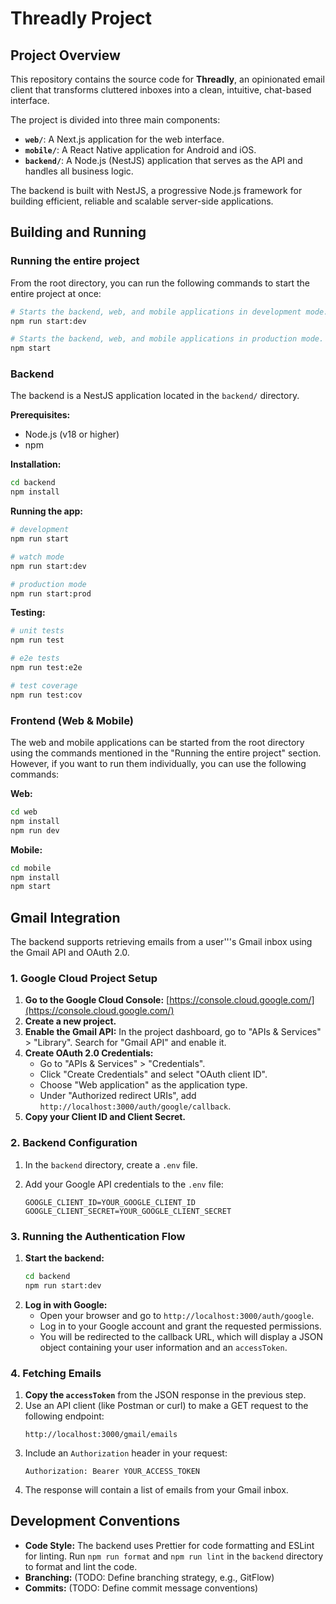 # Threadly Project

## Project Overview

This repository contains the source code for **Threadly**, an opinionated email client that transforms cluttered inboxes into a clean, intuitive, chat-based interface.

The project is divided into three main components:

*   **`web/`**: A Next.js application for the web interface.
*   **`mobile/`**: A React Native application for Android and iOS.
*   **`backend/`**: A Node.js (NestJS) application that serves as the API and handles all business logic.

The backend is built with NestJS, a progressive Node.js framework for building efficient, reliable and scalable server-side applications.

## Building and Running

### Running the entire project

From the root directory, you can run the following commands to start the entire project at once:

```bash
# Starts the backend, web, and mobile applications in development mode.
npm run start:dev

# Starts the backend, web, and mobile applications in production mode.
npm start
```

### Backend

The backend is a NestJS application located in the `backend/` directory.

**Prerequisites:**

*   Node.js (v18 or higher)
*   npm

**Installation:**

```bash
cd backend
npm install
```

**Running the app:**

```bash
# development
npm run start

# watch mode
npm run start:dev

# production mode
npm run start:prod
```

**Testing:**

```bash
# unit tests
npm run test

# e2e tests
npm run test:e2e

# test coverage
npm run test:cov
```

### Frontend (Web & Mobile)

The web and mobile applications can be started from the root directory using the commands mentioned in the "Running the entire project" section. However, if you want to run them individually, you can use the following commands:

**Web:**

```bash
cd web
npm install
npm run dev
```

**Mobile:**

```bash
cd mobile
npm install
npm start
```

## Gmail Integration

The backend supports retrieving emails from a user'''s Gmail inbox using the Gmail API and OAuth 2.0.

### 1. Google Cloud Project Setup

1.  **Go to the Google Cloud Console:** [https://console.cloud.google.com/](https://console.cloud.google.com/)
2.  **Create a new project.**
3.  **Enable the Gmail API:** In the project dashboard, go to "APIs & Services" > "Library". Search for "Gmail API" and enable it.
4.  **Create OAuth 2.0 Credentials:**
    *   Go to "APIs & Services" > "Credentials".
    *   Click "Create Credentials" and select "OAuth client ID".
    *   Choose "Web application" as the application type.
    *   Under "Authorized redirect URIs", add `http://localhost:3000/auth/google/callback`.
5.  **Copy your Client ID and Client Secret.**

### 2. Backend Configuration

1.  In the `backend` directory, create a `.env` file.
2.  Add your Google API credentials to the `.env` file:

    ```
    GOOGLE_CLIENT_ID=YOUR_GOOGLE_CLIENT_ID
    GOOGLE_CLIENT_SECRET=YOUR_GOOGLE_CLIENT_SECRET
    ```

### 3. Running the Authentication Flow

1.  **Start the backend:**
    ```bash
    cd backend
    npm run start:dev
    ```
2.  **Log in with Google:**
    *   Open your browser and go to `http://localhost:3000/auth/google`.
    *   Log in to your Google account and grant the requested permissions.
    *   You will be redirected to the callback URL, which will display a JSON object containing your user information and an `accessToken`.

### 4. Fetching Emails

1.  **Copy the `accessToken`** from the JSON response in the previous step.
2.  Use an API client (like Postman or curl) to make a GET request to the following endpoint:
    ```
    http://localhost:3000/gmail/emails
    ```
3.  Include an `Authorization` header in your request:
    ```
    Authorization: Bearer YOUR_ACCESS_TOKEN
    ```
4.  The response will contain a list of emails from your Gmail inbox.

## Development Conventions

*   **Code Style:** The backend uses Prettier for code formatting and ESLint for linting. Run `npm run format` and `npm run lint` in the `backend` directory to format and lint the code.
*   **Branching:** (TODO: Define branching strategy, e.g., GitFlow)
*   **Commits:** (TODO: Define commit message conventions)
